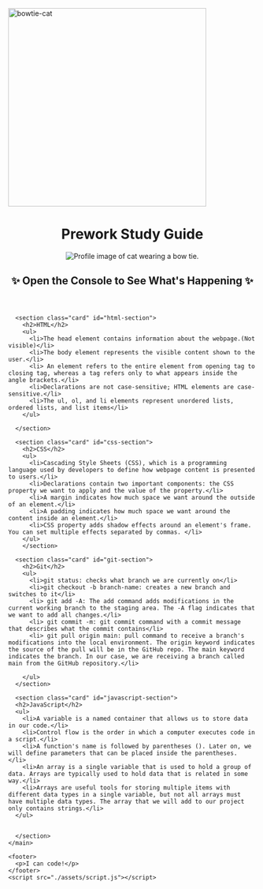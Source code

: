 
<img width="402" alt="bowtie-cat" src="https://user-images.githubusercontent.com/122579178/215373123-349df747-cadd-4d2f-add5-a320863298f9.png">
<!DOCTYPE html>
<html lang="en">
  <head>
    <meta charset="UTF-8" />
    <meta http-equiv="X-UA-Compatible" content="IE=edge" />
    <meta name="viewport" content="width=device-width, initial-scale=1.0" />
    <link rel="stylesheet" href="./assets/style.css">
    <title>Prework Study Guide</title>
  </head>
  <body>
    <header id="top">
      <h1>Prework Study Guide</h1>
      <img src="./assets/bowtie-cat.png" alt="Profile image of cat wearing a bow tie." />
      <h2>✨ Open the Console to See What's Happening ✨</h2>
    </header>
    <main>

      <section class="card" id="html-section">
        <h2>HTML</h2>
        <ul>
          <li>The head element contains information about the webpage.(Not visible)</li>
          <li>The body element represents the visible content shown to the user.</li>
          <li> An element refers to the entire element from opening tag to closing tag, whereas a tag refers only to what appears inside the angle brackets.</li>
          <li>Declarations are not case-sensitive; HTML elements are case-sensitive.</li>
          <li>The ul, ol, and li elements represent unordered lists, ordered lists, and list items</li>
        </ul>

      </section>
   
      <section class="card" id="css-section">
        <h2>CSS</h2>
        <ul>
          <li>Cascading Style Sheets (CSS), which is a programming language used by developers to define how webpage content is presented to users.</li>
          <li>Declarations contain two important components: the CSS property we want to apply and the value of the property.</li>
          <li>A margin indicates how much space we want around the outside of an element.</li>
          <li>A padding indicates how much space we want around the content inside an element.</li>
          <li>CSS property adds shadow effects around an element's frame. You can set multiple effects separated by commas. </li>
        </ul>
        </section>
   
      <section class="card" id="git-section">
        <h2>Git</h2>
        <ul>
          <li>git status: checks what branch we are currently on</li>
          <li>git checkout -b branch-name: creates a new branch and switches to it</li>
          <li> git add -A: The add command adds modifications in the current working branch to the staging area. The -A flag indicates that we want to add all changes.</li>
          <li> git commit -m: git commit command with a commit message that describes what the commit contains</li>
          <li> git pull origin main: pull command to receive a branch's modifications into the local environment. The origin keyword indicates the source of the pull will be in the GitHub repo. The main keyword indicates the branch. In our case, we are receiving a branch called main from the GitHub repository.</li>

        </ul>
      </section>

      <section class="card" id="javascript-section">
      <h2>JavaScript</h2>
      <ul>
        <li>A variable is a named container that allows us to store data in our code.</li>
        <li>Control flow is the order in which a computer executes code in a script.</li>
        <li>A function's name is followed by parentheses (). Later on, we will define parameters that can be placed inside the parentheses. </li>
        <li>An array is a single variable that is used to hold a group of data. Arrays are typically used to hold data that is related in some way.</li>
        <li>Arrays are useful tools for storing multiple items with different data types in a single variable, but not all arrays must have multiple data types. The array that we will add to our project only contains strings.</li>
      </ul>
      
   
      </section>
    </main>

    <footer>
      <p>I can code!</p>
    </footer>
    <script src="./assets/script.js"></script>
  </body>
</html>
